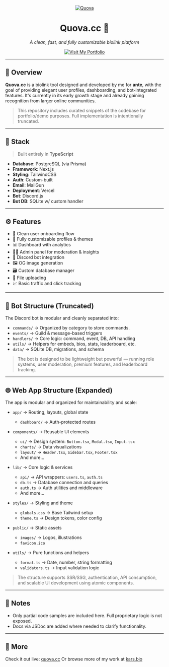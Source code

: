<div align="center">
  <a href="https://quova.cc">
    <img src="https://r2.resynced.design/cdn/01JTTZSBNB68AC7XZTTYTA34QX.gif" alt="Quova" />
  </a>

  # Quova.cc 🚀

  *A clean, fast, and fully customizable biolink platform*

  [![Visit My Portfolio](https://img.shields.io/badge/Portfolio-kars.bio-9c6fff?style=flat-square\&logoColor=white)](https://kars.bio)
</div>

---

## 📌 Overview

**Quova.cc** is a biolink tool designed and developed by me for **ante**, with the goal of providing elegant user profiles, dashboarding, and bot-integrated features. It's currently in its early growth stage and already gaining recognition from larger online communities.

> This repository includes curated snippets of the codebase for portfolio/demo purposes. Full implementation is intentionally truncated.

---

## 🧠 Stack

> Built entirely in **TypeScript**

* **Database**: PostgreSQL (via Prisma)
* **Framework**: Next.js
* **Styling**: TailwindCSS
* **Auth**: Custom-built
* **Email**: MailGun
* **Deployment**: Vercel
* **Bot**: Discord.js
* **Bot DB**: SQLite w/ custom handler

---

## ⚙️ Features

* 🚪 Clean user onboarding flow
* 🎨 Fully customizable profiles & themes
* 📊 Dashboard with analytics
* 🧑‍💼 Admin panel for moderation & insights
* 🤖 Discord bot integration
* 🖼️ OG image generation
* 🗃️ Custom database manager
* 📁 File uploading
* 📈 Basic traffic and click tracking

---

## 🤖 Bot Structure (Truncated)

The Discord bot is modular and cleanly separated into:

* `commands/` → Organized by category to store commands.
* `events/` → Guild & message-based triggers
* `handlers/` → Core logic: command, event, DB, API handling
* `utils/` → Helpers for embeds, bios, stats, leaderboard, etc.
* `data/` → SQLite DB, migrations, and schema

> The bot is designed to be lightweight but powerful — running role systems, user moderation, premium features, and leaderboard tracking.

---

## 🌐 Web App Structure (Expanded)

The app is modular and organized for maintainability and scale:

* `app/` → Routing, layouts, global state

  * `dashboard/` → Auth-protected routes

* `components/` → Reusable UI elements

  * `ui/` → Design system: `Button.tsx`, `Modal.tsx`, `Input.tsx`
  * `charts/` → Data visualizations
  * `layout/` → `Header.tsx`, `Sidebar.tsx`, `Footer.tsx`
  * And more...

* `lib/` → Core logic & services

  * `api/` → API wrappers: `users.ts`, `auth.ts`
  * `db.ts` → Database connection and queries
  * `auth.ts` → Auth utilities and middleware
  * And more...

* `styles/` → Styling and theme

  * `globals.css` → Base Tailwind setup
  * `theme.ts` → Design tokens, color config

* `public/` → Static assets

  * `images/` → Logos, illustrations
  * `favicon.ico`

* `utils/` → Pure functions and helpers

  * `format.ts` → Date, number, string formatting
  * `validators.ts` → Input validation logic

> The structure supports SSR/SSG, authentication, API consumption, and scalable UI development using atomic components.

---

## 📎 Notes

* Only partial code samples are included here. Full proprietary logic is not exposed.
* Docs via JSDoc are added where needed to clarify functionality.

---

## 🔗 More

Check it out live: [quova.cc](https://quova.cc)
Or browse more of my work at [kars.bio](https://kars.bio)
